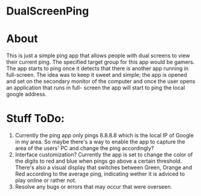 # DualScreenPing 

# About

This is just a simple ping app that allows people with dual screens to view their current ping. The specified target group for this app  would be gamers. The app starts to ping once it detects that there is another app running in full-screen. The idea was to keep it sweet  and simple; the app is opened and set on the secondary monitor of the computer and once the user opens an application that runs in full- screen the app will start to ping the local google address.


# Stuff ToDo:

1) Currently the ping app only pings 8.8.8.8 which is the local IP of Google in my area. So maybe there's a way to enable the app to          capture the area of the users' PC and change the ping accordingly?
2) Interface customization? Currently the app is set to change the color of the digits to red and blue when pings go above a certain          threshold. There's also a visual display that switches between Green, Orange and Red according to the average ping, indicating wether      it is adviced to play online or rather not.
3) Resolve any bugs or errors that may occur that were overseen.
